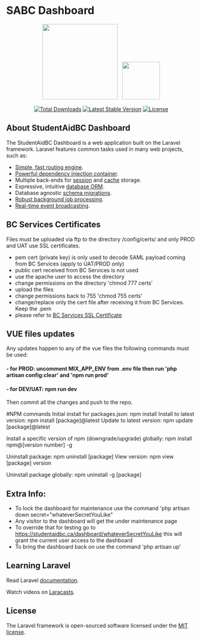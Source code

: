 # SABC Dashboard

<p align="center">
<img src="https://studentaidbc.ca/themes/custom/sabc/logo-dt.png" width="200"><span>&nbsp;&nbsp;</span>
<img src="https://laravel.com/img/logotype.min.svg" width="100"></p>

<p align="center">
<a href="https://packagist.org/packages/laravel/framework"><img src="https://poser.pugx.org/laravel/framework/d/total.svg" alt="Total Downloads"></a>
<a href="https://packagist.org/packages/laravel/framework"><img src="https://poser.pugx.org/laravel/framework/v/stable.svg" alt="Latest Stable Version"></a>
<a href="https://packagist.org/packages/laravel/framework"><img src="https://poser.pugx.org/laravel/framework/license.svg" alt="License"></a>
</p>

## About StudentAidBC Dashboard

The StudentAidBC Dashboard is a web application built on the Laravel framework. Laravel features common tasks used in many web projects, such as:

- [Simple, fast routing engine](https://laravel.com/docs/routing).
- [Powerful dependency injection container](https://laravel.com/docs/container).
- Multiple back-ends for [session](https://laravel.com/docs/session) and [cache](https://laravel.com/docs/cache) storage.
- Expressive, intuitive [database ORM](https://laravel.com/docs/eloquent).
- Database agnostic [schema migrations](https://laravel.com/docs/migrations).
- [Robust background job processing](https://laravel.com/docs/queues).
- [Real-time event broadcasting](https://laravel.com/docs/broadcasting).

## BC Services Certificates
Files must be uploaded via ftp to the directory /config/certs/
and only PROD and UAT use SSL certificates.
- pem cert (private key) is only used to decode SAML payload coming from BC Services (apply to UAT/PROD only)
- public cert received from BC Services is not used
- use the apache user to access the directory
- change permissions on the directory 'chmod 777 certs'
- upload the files
- change permissions back to 755 'chmod 755 certs'
- change/replace only the cert file after receiving it from BC Services. Keep the .pem
- please refer to [BC Services SSL Certificate](https://hive.aved.gov.bc.ca/wiki/pages/viewpage.action?spaceKey=SP&title=BC+Services+SSL+Certificate)

## VUE files updates
Any updates happen to any of the vue files the following commands must be used:
#### - for PROD: uncomment MIX_APP_ENV from .env file then run 'php artisan config:clear' and 'npm run prod'
#### - for DEV/UAT: npm run dev
Then commit all the changes and push to the repo. 

#NPM commands
Initial install for packages.json: npm install
Install to latest version: npm install [package]@latest
Update to latest version: npm update [package]@latest

Install a specific version of npm (downgrade/upgrade) globally: npm install npm@[version number] -g

Uninstall package: npm uninstall [package]
View version: npm view [package] version

Uninstall package globally: npm uninstall -g [package]

## Extra Info:
- To lock the dashboard for maintenance use the command 'php artisan down secret="whateverSecretYouLike" 
- Any visitor to the dashboard will get the under maintenance page
- To override that for testing go to https://studentaidbc.ca/dashboard/whateverSecretYouLike this will grant the current user access to the dashboard
- To bring the dashboard back on use the command 'php artisan up'

## Learning Laravel

Read Laravel [documentation](https://laravel.com/docs).

Watch videos on [Laracasts](https://laracasts.com). 

## License

The Laravel framework is open-sourced software licensed under the [MIT license](https://opensource.org/licenses/MIT).
